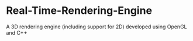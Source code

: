 # Real-Time-Rendering-Engine
A 3D rendering engine (including support for 2D) developed using OpenGL and C++
